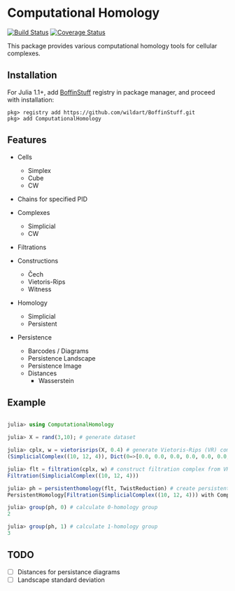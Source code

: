 # Computational Homology

[![Build Status](https://travis-ci.org/wildart/ComputationalHomology.jl.svg?branch=master)](https://travis-ci.org/wildart/ComputationalHomology.jl)
[![Coverage Status](https://coveralls.io/repos/wildart/ComputationalHomology.jl/badge.svg?branch=master&service=github)](https://coveralls.io/github/wildart/ComputationalHomology.jl?branch=master)

This package provides various computational homology tools for cellular complexes.


## Installation

For Julia 1.1+, add [BoffinStuff](https://github.com/wildart/BoffinStuff.git) registry in package manager, and proceed with installation:

```
pkg> registry add https://github.com/wildart/BoffinStuff.git
pkg> add ComputationalHomology
```

## Features

- Cells

    - Simplex
    - Cube
    - CW

- Chains for specified PID

- Complexes

    - Simplicial
    - CW

- Filtrations

- Constructions

    - Čech
    - Vietoris-Rips
    - Witness

- Homology

    - Simplicial
    - Persistent

- Persistence

    - Barcodes / Diagrams
    - Persistence Landscape
    - Persistence Image
    - Distances
        - Wasserstein


## Example
```julia

julia> using ComputationalHomology

julia> X = rand(3,10); # generate dataset

julia> cplx, w = vietorisrips(X, 0.4) # generate Vietoris-Rips (VR) complex
(SimplicialComplex((10, 12, 4)), Dict(0=>[0.0, 0.0, 0.0, 0.0, 0.0, 0.0, 0.0, 0.0, 0.0, 0.0],2=>[0.338893, 0.28014, 0.384243, 0.380966],1=>[0.338893, 0.321811, 0.304665, 0.310862, 0.27196, 0.28014, 0.366947, 0.380966, 0.191768, 0.384243, 0.359153, 0.365016]))

julia> flt = filtration(cplx, w) # construct filtration complex from VR complex
Filtration(SimplicialComplex((10, 12, 4)))

julia> ph = persistenthomology(flt, TwistReduction) # create persistent homology object with specific computation method
PersistentHomology[Filtration(SimplicialComplex((10, 12, 4))) with ComputationalHomology.TwistReduction]

julia> group(ph, 0) # calculate 0-homology group
2

julia> group(ph, 1) # calculate 1-homology group
3
```

## TODO
- [ ] Distances for persistance diagrams
- [ ] Landscape standard deviation
